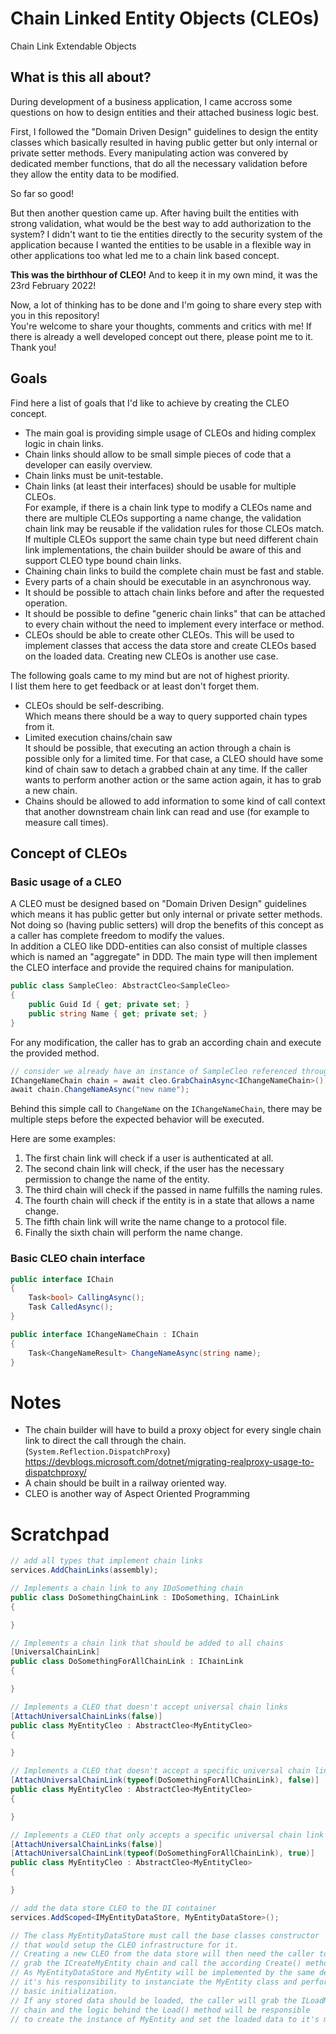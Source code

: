 # Chain Linked Entity Objects (CLEOs)

Chain Link Extendable Objects

## What is this all about?

During development of a business application, I came accross some questions on how to design entities and their attached business logic best.

First, I followed the "Domain Driven Design" guidelines to design the entity classes which basically resulted in having public getter but only internal or private setter methods. Every manipulating action was convered by dedicated member functions, that do all the necessary validation before they allow the entity data to be modified.

So far so good!

But then another question came up. After having built the entities with strong validation, what would be the best way to add authorization to the system?
I didn't want to tie the entities directly to the security system of the application because I wanted the entities to be usable in a flexible way in other applications too what led me to a chain link based concept.

**This was the birthhour of CLEO!** And to keep it in my own mind, it was the 23rd February 2022!

Now, a lot of thinking has to be done and I'm going to share every step with you in this repository!  
You're welcome to share your thoughts, comments and critics with me! If there is already a well developed concept out there, please point me to it.  
Thank you!

## Goals

Find here a list of goals that I'd like to achieve by creating the CLEO concept.

- The main goal is providing simple usage of CLEOs and hiding complex logic in chain links.
- Chain links should allow to be small simple pieces of code that a developer can easily overview.
- Chain links must be unit-testable.
- Chain links (at least their interfaces) should be usable for multiple CLEOs.  
  For example, if there is a chain link type to modify a CLEOs name and there are multiple CLEOs supporting a name change, the validation chain link may be reusable if the validation rules for those CLEOs match.  
  If multiple CLEOs support the same chain type but need different chain link implementations, the chain builder should be aware of this and support CLEO type bound chain links.
- Chaining chain links to build the complete chain must be fast and stable.
- Every parts of a chain should be executable in an asynchronous way.
- It should be possible to attach chain links before and after the requested operation.
- It should be possible to define "generic chain links" that can be attached to every chain without the need to implement every interface or method.
- CLEOs should be able to create other CLEOs. This will be used to implement classes that access the data store and create CLEOs based on the loaded data. Creating new CLEOs is another use case.

The following goals came to my mind but are not of highest priority.  
I list them here to get feedback or at least don't forget them.

- CLEOs should be self-describing.  
  Which means there should be a way to query supported chain types from it.
- Limited execution chains/chain saw  
  It should be possible, that executing an action through a chain is possible only for a limited time. For that case, a CLEO should have some kind of chain saw to detach a grabbed chain at any time. If the caller wants to perform another action or the same action again, it has to grab a new chain.
- Chains should be allowed to add information to some kind of call context that another downstream chain link can read and use (for example to measure call times).

## Concept of CLEOs

### Basic usage of a CLEO

A CLEO must be designed based on "Domain Driven Design" guidelines which means it has public getter but only internal or private setter methods.  
Not doing so (having public setters) will drop the benefits of this concept as a caller has complete freedom to modify the values.  
In addition a CLEO like DDD-entities can also consist of multiple classes which is named an "aggregate" in DDD. The main type will then implement the CLEO interface and provide the required chains for manipulation.

```cs
public class SampleCleo: AbstractCleo<SampleCleo>
{
    public Guid Id { get; private set; }
    public string Name { get; private set; }
}
```

For any modification, the caller has to grab an according chain and execute the provided method.

```cs
// consider we already have an instance of SampleCleo referenced through the variable "cleo"
IChangeNameChain chain = await cleo.GrabChainAsync<IChangeNameChain>();
await chain.ChangeNameAsync("new name");
```

Behind this simple call to `ChangeName` on the `IChangeNameChain`, there may be multiple steps before the expected behavior will be executed.

Here are some examples:

1. The first chain link will check if a user is authenticated at all.
2. The second chain link will check, if the user has the necessary permission to change the name of the entity.
3. The third chain will check if the passed in name fulfills the naming rules.
4. The fourth chain will check if the entity is in a state that allows a name change.
5. The fifth chain link will write the name change to a protocol file.
6. Finally the sixth chain will perform the name change.

### Basic CLEO chain interface

```cs
public interface IChain
{
    Task<bool> CallingAsync();
    Task CalledAsync();
}

public interface IChangeNameChain : IChain
{
    Task<ChangeNameResult> ChangeNameAsync(string name);
}
```
















# Notes

- The chain builder will have to build a proxy object for every single chain link to direct the call through the chain. (`System.Reflection.DispatchProxy`)  
  https://devblogs.microsoft.com/dotnet/migrating-realproxy-usage-to-dispatchproxy/
- A chain should be built in a railway oriented way.
- CLEO is another way of Aspect Oriented Programming

# Scratchpad

```cs
// add all types that implement chain links
services.AddChainLinks(assembly);
```

```cs
// Implements a chain link to any IDoSomething chain
public class DoSomethingChainLink : IDoSomething, IChainLink
{

}

// Implements a chain link that should be added to all chains
[UniversalChainLink]
public class DoSomethingForAllChainLink : IChainLink
{

}

// Implements a CLEO that doesn't accept universal chain links
[AttachUniversalChainLinks(false)]
public class MyEntityCleo : AbstractCleo<MyEntityCleo>
{

}

// Implements a CLEO that doesn't accept a specific universal chain links
[AttachUniversalChainLink(typeof(DoSomethingForAllChainLink), false)]
public class MyEntityCleo : AbstractCleo<MyEntityCleo>
{

}

// Implements a CLEO that only accepts a specific universal chain link
[AttachUniversalChainLinks(false)]
[AttachUniversalChainLink(typeof(DoSomethingForAllChainLink), true)]
public class MyEntityCleo : AbstractCleo<MyEntityCleo>
{

}
```

```cs
// add the data store CLEO to the DI container
services.AddScoped<IMyEntityDataStore, MyEntityDataStore>();

// The class MyEntityDataStore must call the base classes constructor
// that would setup the CLEO infrastructure for it.
// Creating a new CLEO from the data store will then need the caller to
// grab the ICreateMyEntity chain and call the according Create() method.
// As MyEntityDataStore and MyEntity will be implemented by the same developer,
// it's his responsibility to instanciate the MyEntity class and perform
// basic initialization.
// If any stored data should be loaded, the caller will grab the ILoadMyEntity
// chain and the logic behind the Load() method will be responsible
// to create the instance of MyEntity and set the loaded data to it's members.
```

